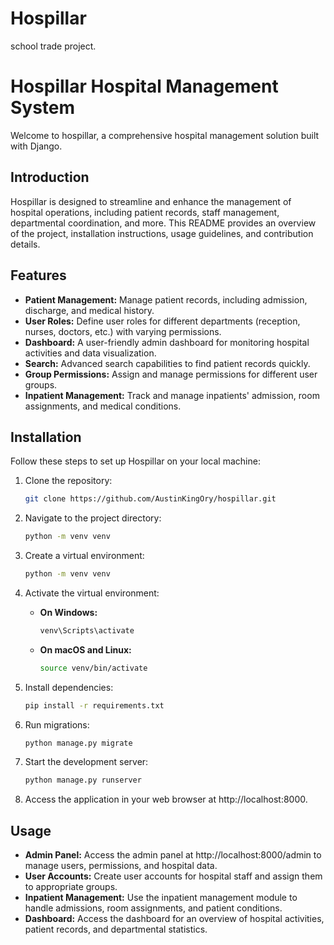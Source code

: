 # Hospillar
school trade project.
# Hospillar Hospital Management System

Welcome to hospillar, a comprehensive hospital management solution built with Django.

## Introduction

Hospillar is designed to streamline and enhance the management of hospital operations, including patient records, staff management, departmental coordination, and more. This README provides an overview of the project, installation instructions, usage guidelines, and contribution details.

## Features

- **Patient Management:** Manage patient records, including admission, discharge, and medical history.
- **User Roles:** Define user roles for different departments (reception, nurses, doctors, etc.) with varying permissions.
- **Dashboard:** A user-friendly admin dashboard for monitoring hospital activities and data visualization.
- **Search:** Advanced search capabilities to find patient records quickly.
- **Group Permissions:** Assign and manage permissions for different user groups.
- **Inpatient Management:** Track and manage inpatients' admission, room assignments, and medical conditions.

## Installation

Follow these steps to set up Hospillar on your local machine:

1. Clone the repository:

   ```bash
   git clone https://github.com/AustinKingOry/hospillar.git
2. Navigate to the project directory:

   ```bash
   python -m venv venv
4. Create a virtual environment:

   ```bash
   python -m venv venv
5. Activate the virtual environment:
  
    - **On Windows:**
       ```bash
       venv\Scripts\activate
   
    - **On macOS and Linux:**
       ```bash
       source venv/bin/activate
5. Install dependencies:

   ```bash
   pip install -r requirements.txt
6. Run migrations:

   ```bash
   python manage.py migrate
7. Start the development server:

   ```bash
   python manage.py runserver
8. Access the application in your web browser at http://localhost:8000.

  ## Usage
- **Admin Panel:** Access the admin panel at http://localhost:8000/admin to manage users, permissions, and hospital data.
- **User Accounts:** Create user accounts for hospital staff and assign them to appropriate groups.
- **Inpatient Management:** Use the inpatient management module to handle admissions, room assignments, and patient conditions.
- **Dashboard:** Access the dashboard for an overview of hospital activities, patient records, and departmental statistics.


